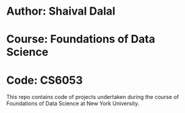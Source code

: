# Author: Shaival Dalal
# Course: Foundations of Data Science
# Code: CS6053

This repo contains code of projects undertaken during the course of Foundations of Data Science at New York University.
